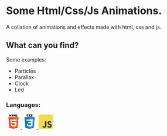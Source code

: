 # Some Html/Css/Js Animations.

A collation of animations and effects made with html, css and js.

## What can you find?

Some examples:

<ul>
 <li>Particles</li>
 <li>Parallax</li>
 <li>Clock</li>
 <li>Led</li>
</ul>

<h3><h3 align="left">Languages:</h3>
<p align="left"><a href="https://www.w3.org/html/" target="_blank" rel="noopener"> <img src="https://raw.githubusercontent.com/devicons/devicon/master/icons/html5/html5-original-wordmark.svg" alt="html5" width="40" height="40" /> </a> <a href="https://www.w3schools.com/css/" target="_blank" rel="noopener"> <img src="https://raw.githubusercontent.com/devicons/devicon/master/icons/css3/css3-original-wordmark.svg" alt="css3" width="40" height="40" /> </a> <a href="https://developer.mozilla.org/en-US/docs/Web/JavaScript" target="_blank" rel="noopener"> <img src="https://raw.githubusercontent.com/devicons/devicon/master/icons/javascript/javascript-original.svg" alt="javascript" width="40" height="40" /> </a>
</h3>
 
